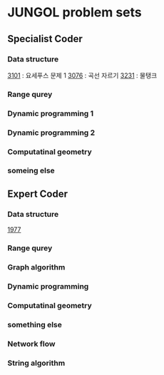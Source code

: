 JUNGOL problem sets
===

## Specialist Coder

### Data structure

[3101]() : 요세푸스 문제 1
[3076]() : 곡선 자르기
[3231]() : 물탱크

### Range qurey

### Dynamic programming 1

### Dynamic programming 2

### Computatinal geometry

### someing else

## Expert Coder

### Data structure

[1977](1977/ans.md)


### Range qurey

### Graph algorithm

### Dynamic programming

### Computatinal geometry

### something else

### Network flow

### String algorithm
